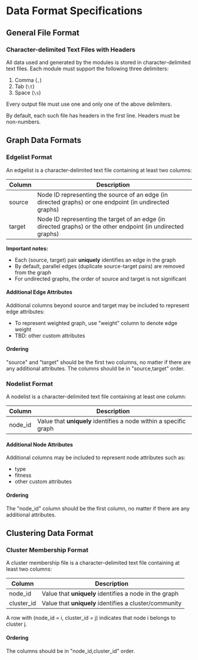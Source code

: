 # Data Format Specifications

## General File Format

### Character-delimited Text Files with Headers

All data used and generated by the modules is stored in character-delimited text files. Each module must support the following three delimiters:

1. Comma (`,`)
2. Tab (`\t`)
3. Space (`\s`)

Every output file must use one and only one of the above delimiters.

By default, each such file has headers in the first line. Headers must be non-numbers.

## Graph Data Formats

### Edgelist Format

An edgelist is a character-delimited text file containing at least two columns:

| Column | Description |
|--------|-------------|
| source | Node ID representing the source of an edge (in directed graphs) or one endpoint (in undirected graphs) |
| target | Node ID representing the target of an edge (in directed graphs) or the other endpoint (in undirected graphs) |

**Important notes:**
- Each (source, target) pair **uniquely** identifies an edge in the graph
- By default, parallel edges (duplicate source-target pairs) are removed from the graph
- For undirected graphs, the order of source and target is not significant

#### Additional Edge Attributes
Additional columns beyond source and target may be included to represent edge attributes:
- To represent weighted graph, use "weight" column to denote edge weight
- TBD: other custom attributes

#### Ordering
"source" and "target" should be the first two columns, no matter if there are any additional attributes. The columns should be in "source,target" order.

### Nodelist Format

A nodelist is a character-delimited text file containing at least one column:

| Column | Description |
|--------|-------------|
| node_id | Value that **uniquely** identifies a node within a specific graph |

#### Additional Node Attributes
Additional columns may be included to represent node attributes such as:
- type
- fitness
- other custom attributes

#### Ordering
The "node_id" column should be the first column, no matter if there are any additional attributes.

## Clustering Data Format

### Cluster Membership Format

A cluster membership file is a character-delimited text file containing at least two columns:

| Column | Description |
|--------|-------------|
| node_id | Value that **uniquely** identifies a node in the graph |
| cluster_id | Value that **uniquely** identifies a cluster/community |

A row with (node_id = i, cluster_id = j) indicates that node i belongs to cluster j.

#### Ordering
The columns should be in "node_id,cluster_id" order.